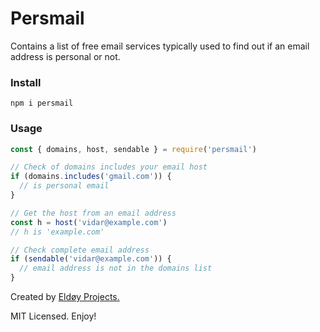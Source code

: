# Persmail

Contains a list of free email services typically used to find out if an email address is personal or not.

### Install

```
npm i persmail
```

### Usage

```js
const { domains, host, sendable } = require('persmail')

// Check of domains includes your email host
if (domains.includes('gmail.com')) {
  // is personal email
}

// Get the host from an email address
const h = host('vidar@example.com')
// h is 'example.com'

// Check complete email address
if (sendable('vidar@example.com')) {
  // email address is not in the domains list
}
```

Created by [Eldøy Projects.](https://eldoy.com)

MIT Licensed. Enjoy!

